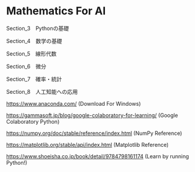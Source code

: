 # Mathematics For AI

Section_3　Pythonの基礎

Section_4　数学の基礎

Section_5　線形代数

Section_6　微分

Section_7　確率・統計

Section_8　人工知能への応用

https://www.anaconda.com/
(Download For Windows)

https://gammasoft.jp/blog/google-colaboratory-for-learning/
(Google Colaboratory Python)

https://numpy.org/doc/stable/reference/index.html
(NumPy Reference)

https://matplotlib.org/stable/api/index.html
(Matplotlib Reference)

https://www.shoeisha.co.jp/book/detail/9784798161174
(Learn by running Python!)
